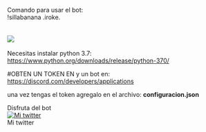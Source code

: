 
Comando para usar el bot:
<br>
!sillabanana .iroke.
<br>
<br>
<br>
<img src="https://i.imgur.com/Be9dYdL.png">
<br>
<br>
Necesitas instalar python 3.7: https://www.python.org/downloads/release/python-370/

#OBTEN UN TOKEN EN y un bot en: https://discord.com/developers/applications

una vez tengas el token agregalo en el archivo: <b>configuracion.json</b>

Disfruta del bot
<br>
<a title="Mi twitter" href="https://twitter.com/jose89fcb"><img src="https://i.imgur.com/QCHCEon.png" alt="Mi twitter" /></a>
<br>
Mi twitter

